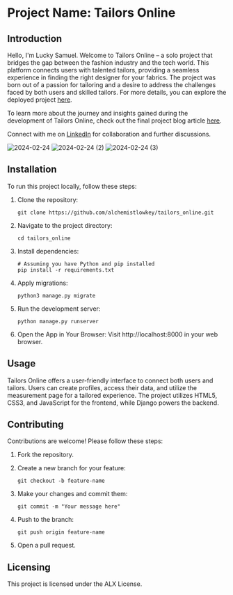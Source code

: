 # Project Name: Tailors Online

## Introduction

Hello, I'm Lucky Samuel. Welcome to Tailors Online – a solo project that bridges the gap between the fashion industry and the tech world. This platform connects users with talented tailors, providing a seamless experience in finding the right designer for your fabrics. The project was born out of a passion for tailoring and a desire to address the challenges faced by both users and skilled tailors. For more details, you can explore the deployed project [here](https://tailorsonline.tech).

To learn more about the journey and insights gained during the development of Tailors Online, check out the final project blog article [here](http://luckysamuel.me/landing_page/).

Connect with me on [LinkedIn](https://www.linkedin.com/in/lucky-samuel/) for collaboration and further discussions.

![2024-02-24](https://github.com/alchemistlowkey/tailors_online/assets/46524038/83e7c25a-5a7c-42f3-8a47-4ffabed08dcd)
![2024-02-24 (2)](https://github.com/alchemistlowkey/tailors_online/assets/46524038/a04dca8a-cf9e-4229-9ecb-73937ff2e45f)
![2024-02-24 (3)](https://github.com/alchemistlowkey/tailors_online/assets/46524038/c4c03d99-3718-4ef9-85e5-21f6e1887f4a)

## Installation

To run this project locally, follow these steps:

1. Clone the repository:
   ```
   git clone https://github.com/alchemistlowkey/tailors_online.git
   ```

2. Navigate to the project directory:
   ```
   cd tailors_online
   ```

3. Install dependencies:
   ```
   # Assuming you have Python and pip installed
   pip install -r requirements.txt
   ```

4. Apply migrations:
   ```
   python3 manage.py migrate
   ```

5. Run the development server:
   ```
   python manage.py runserver
   ```

6. Open the App in Your Browser: Visit http://localhost:8000 in your web browser.

## Usage

Tailors Online offers a user-friendly interface to connect both users and tailors. Users can create profiles, access their data, and utilize the measurement page for a tailored experience. The project utilizes HTML5, CSS3, and JavaScript for the frontend, while Django powers the backend.

## Contributing

Contributions are welcome! Please follow these steps:

1. Fork the repository.
2. Create a new branch for your feature:
   ```
   git checkout -b feature-name
   ```

3. Make your changes and commit them:
   ```
   git commit -m "Your message here"
   ```

4. Push to the branch:
   ```
   git push origin feature-name
   ```

5. Open a pull request.

## Licensing

This project is licensed under the ALX License.
